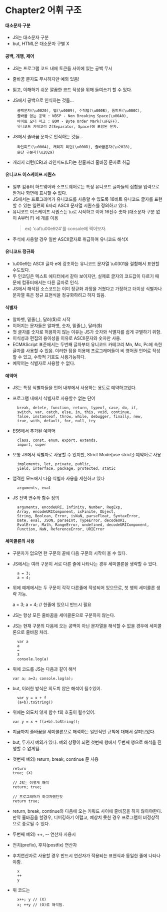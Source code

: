 # Chapter2 어휘 구조

#### 대소문자 구분
- JS는 대소문자 구분
- but, HTML은 대소문자 구별 X
#### 공백, 개행, 제어
- JS는 프로그램 코드 내에 토큰들 사이에 있는 공백 무시
- 줄바꿈 문자도 무시하지만 예외 있음!
- 읽고, 이해하기 쉬운 깔끔한 코드 작성을 위해 들여쓰기 할 수 있다.
- JS에서 공백으로 인식하는 것들...
        
        공백문자(\u0020), 탭(\u0009), 수직탭(\u000B), 폼피드(\u000C),
        줄바꿈 없는 공백 : NBSP - Non Breaking Space(\u00A0),
        바이트 오더 마크 : BOM - Byte Order Mark(\uFEFF),
        유니코드 카테고리 Z(Separator, Space)에 포함된 문자.
- JS에서 줄바꿈 문자로 인식하는 것들...
        
        라인피드(\u000A), 캐리지 리턴(\u000D), 줄바꿈문자(\u2028),
        문단 구분자(\u2029)
- 캐리지 리턴(CR)과 라인피드(LF)는 한줄짜리 줄바꿈 문자로 취급
#### 유니코드 이스케이프 시퀀스
- 일부 컴퓨터 하드웨어와 소프트웨어로는 특정 유니코드 글자들의 집합을
  입력으로 받거나 화면에 표시할 수 없다.
- JS에서는 프로그래머가 유니코드를 사용할 수 있도록
  16비트 유니코드 글자를 표현할 수 있는 일련의
  6자리 ASCII 문자열 시퀀스를 정의하고 있다.
- 유니코드 이스케이프 시퀀스는 \u로 시작하고 이어 16진수 숫자
  (대소문자 구분 없이 A부터 F) 네 개를 이용
  >ex) 'caf\u00e924'를 console에 찍어보자.
- 주석에 사용할 경우 일반 ASCII글자로 취급하여 유니코드 해석X
#### 유니코드 정규화
- \u00e9는 ASCII 글자 e에 강조하는 유니코드 문자열 \u0301을
  결합해서 표현할 수도있다.
- 두 인코딩은 텍스트 에디터에서 같아 보이지만, 실제로 글자의 코드값이
  다르기 때문에 컴퓨터에서는 다른 글자로 인식.
- JS에서 해석된 소스코드는 이미 정규화 과정을 거쳤다고 가정하고
  더이상 식별자나 문자열 혹은 정규 표현식을 정규화하려고 하지 않음.
  
#### 식별자
- 알파벳, 밑줄(_), 달러($)로 시작
- 이어지는 문자들은 알파벳, 숫자, 밑줄(_), 달러($)
- 첫 글자를 숫자로 허용하지 않는 이유는 JS가 숫자와 식별자를 쉽게
  구별하기 위함.
- 이식성과 편집의 용이성을 이유로 ASCII문자와 숫자만 사용.
- ECMAScript 표준에서는 두번째 글자부터 유니코드 카테고리 Mn, Mc, Pc에
  속한 글자를 사용할 수 있음. 이러한 점을 이용해 프로그래머들이 비 영어권
  언어로 작성할 수 있고, 수학적 기호도 사용가능하다.
- 예약어는 식별자로 사용할 수 없다.

#### 예약어
- JS는 특정 식별자들을 언어 내부에서 사용하는 용도로 예약하고있다.
- 프로그램 내에서 식별자로 사용할수 없는 단어
        
        break, delete, function, return, typeof, case, do, if,
        switch, var, catch, else, in, this, void, continue,
        false, instanceof, throw, while, debugger, finally, new,
        true, with, default, for, null, try
- ES6에서 추가된 예약어
        
        class, const, enum, export, extends,
        import, super
- 보통 JS에서 식별자로 사용할 수 있지만, Strict Mode(use strict;) 예약어로 사용
        
        implements, let, private, public,
        yield, interface, package, protected, static
- 엄격한 모드에서 다음 식별자 사용을 제한하고 있다
    
        arguments, eval
- JS 전역 변수와 함수 정의
        
        arguments, encodeURI, Infinity, Number, RegExp,
        Array, encodeURIComponent, isFinite, Object,
        String, Boolean, Error, isNaN, parseFloat, SyntaxError,
        Date, eval, JSON, parseInt, TypeError, decodeURI,
        EvalError, Math, RangeError, undefined, decodeURIComponent,
        Function, NaN, ReferenceError, URIError
#### 세미콜론의 사용
- 구분자가 없으면 한 구문의 끝에 다음 구문의 시작이 올 수 있다.
- JS에서는 여러 구문이 서로 다른 줄에 나타나는 경우 세미콜론을 생략할 수 있다.
        
        a = 3;  
        a = 4; 
      
- 위에 예제에서는 두 구문이 각각 다른줄에 작성되어 있으므로, 첫 행의
  세미콜론 생략 가능.
    
    a = 3; a = 4; // 한줄에 있으니 반드시 필요
- JS는 항상 모든 줄바꿈을 세미콜론으로 구분하지 않는다.
- JS는 현재 구문의 다음에 오는 공백이 아닌 문자열을 해석할 수 없을 경우에
  세미콜론으로 줄바꿈 처리.
       
        var a  
        a  
        =  
        3  
        console.log(a)
- 위에 코드를 JS는 다음과 같이 해석
      
      var a; a=3; console.log(a);
- but, 이러한 방식은 의도치 않은 해석이 될수있어.
        
        var y = x + f  
        (a+b).toString()
- 위에는 의도치 않게 함수 f의 호출이 될수있어.
      
      var y = x + f(a+b).toString();
- 지금까지 줄바꿈을 세미콜론으로 해석하는 일반적인 규칙에 대해서 살펴보았다.
- but, 두가지 예외가 있다. 예외 상황이 되면 첫번째 행에서 두번째 행으로
  해석을 진행할 수 없게됨.
- 첫번째 예외) return, break, continue 문 사용  
  
      return  
      true; (X)
      
      // JS는 이렇게 해석
      return; true;
      
      // 프로그래머가 하고자했던것
      return true;
- return, break, continue와 다음에 오는 키워드 사이에 줄바꿈을
  하지 않아야한다. 만약 줄바꿈을 할경우, 디버깅하기 어렵고, 예상치 못한 경우
  프로그램이 비정상적으로 종료될 수 있다.
- 두번째 예외) ++, -- 연산자 사용시
- 전치(prefix), 후치(postfix) 연산자
- 후치연산자로 사용할 경우 반드시 연산자가 적용되는 표현식과 동일한 줄에 나타나야함.
    
        x
        ++
        y
        
- 위 코드는
        
        x++; y // (X)
        x; ++y // (O)로 해석됨.